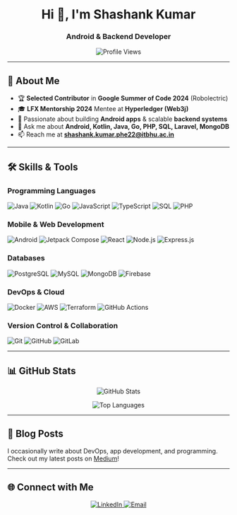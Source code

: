 <h1 align="center">Hi 👋, I'm Shashank Kumar</h1>
<h3 align="center">Android & Backend Developer</h3>

<p align="center">
  <img src="https://komarev.com/ghpvc/?username=shashankiitbhu&label=Profile%20views&color=0e75b6&style=flat" alt="Profile Views" />
</p>

---

## 🚀 **About Me**
- 🏆 **Selected Contributor** in **Google Summer of Code 2024** (Robolectric)  
- 🎓 **LFX Mentorship 2024** Mentee at **Hyperledger (Web3j)**
- 📱 Passionate about building **Android apps** & scalable **backend systems**
- 💬 Ask me about **Android, Kotlin, Java, Go, PHP, SQL, Laravel, MongoDB**
- 📫 Reach me at **shashank.kumar.phe22@itbhu.ac.in**

---

## 🛠️ **Skills & Tools**

### **Programming Languages**
![Java](https://img.shields.io/badge/Java-%23ED8B00.svg?style=for-the-badge&logo=java&logoColor=white)
![Kotlin](https://img.shields.io/badge/Kotlin-%230095D5.svg?style=for-the-badge&logo=kotlin&logoColor=white)
![Go](https://img.shields.io/badge/Go-%2300ADD8.svg?style=for-the-badge&logo=go&logoColor=white)
![JavaScript](https://img.shields.io/badge/JavaScript-%23F7DF1E.svg?style=for-the-badge&logo=javascript&logoColor=black)
![TypeScript](https://img.shields.io/badge/TypeScript-%233178C6.svg?style=for-the-badge&logo=typescript&logoColor=white)
![SQL](https://img.shields.io/badge/SQL-%23007ACC.svg?style=for-the-badge&logo=sqlite&logoColor=white)
![PHP](https://img.shields.io/badge/PHP-%23777BB4.svg?style=for-the-badge&logo=php&logoColor=white)

### **Mobile & Web Development**
![Android](https://img.shields.io/badge/Android-%233DDC84.svg?style=for-the-badge&logo=android&logoColor=black)
![Jetpack Compose](https://img.shields.io/badge/Jetpack%20Compose-%230071C5.svg?style=for-the-badge&logo=jetpackcompose&logoColor=white)
![React](https://img.shields.io/badge/React-%2361DAFB.svg?style=for-the-badge&logo=react&logoColor=black)
![Node.js](https://img.shields.io/badge/Node.js-%23339933.svg?style=for-the-badge&logo=node.js&logoColor=white)
![Express.js](https://img.shields.io/badge/Express.js-%23000000.svg?style=for-the-badge&logo=express&logoColor=white)

### **Databases**
![PostgreSQL](https://img.shields.io/badge/PostgreSQL-%234169E1.svg?style=for-the-badge&logo=postgresql&logoColor=white)
![MySQL](https://img.shields.io/badge/MySQL-%234479A1.svg?style=for-the-badge&logo=mysql&logoColor=white)
![MongoDB](https://img.shields.io/badge/MongoDB-%2347A248.svg?style=for-the-badge&logo=mongodb&logoColor=white)
![Firebase](https://img.shields.io/badge/Firebase-%23FFCA28.svg?style=for-the-badge&logo=firebase&logoColor=black)

### **DevOps & Cloud**
![Docker](https://img.shields.io/badge/Docker-%232496ED.svg?style=for-the-badge&logo=docker&logoColor=white)
![AWS](https://img.shields.io/badge/AWS-%23232F3E.svg?style=for-the-badge&logo=amazon-aws&logoColor=white)
![Terraform](https://img.shields.io/badge/Terraform-%235835CC.svg?style=for-the-badge&logo=terraform&logoColor=white)
![GitHub Actions](https://img.shields.io/badge/GitHub%20Actions-%232088FF.svg?style=for-the-badge&logo=githubactions&logoColor=white)

### **Version Control & Collaboration**
![Git](https://img.shields.io/badge/Git-%23F05032.svg?style=for-the-badge&logo=git&logoColor=white)
![GitHub](https://img.shields.io/badge/GitHub-%23181717.svg?style=for-the-badge&logo=github&logoColor=white)
![GitLab](https://img.shields.io/badge/GitLab-%23FC6D26.svg?style=for-the-badge&logo=gitlab&logoColor=white)

---

## 📊 **GitHub Stats**

<p align="center">
  <img src="https://github-readme-stats.vercel.app/api?username=shashankiitbhu&show_icons=true&theme=radical" alt="GitHub Stats" />
</p>

<p align="center">
  <img src="https://github-readme-stats.vercel.app/api/top-langs/?username=shashankiitbhu&layout=compact&theme=radical" alt="Top Languages" />
</p>

---

## 📝 **Blog Posts**

I occasionally write about DevOps, app development, and programming. Check out my latest posts on [Medium](https://medium.com/@shashankkumar45556)!

---

## 🌐 **Connect with Me**
<p align="center">
  <a href="https://www.linkedin.com/in/shashank-k-606" target="_blank">
    <img src="https://img.shields.io/badge/LinkedIn-%230077B5.svg?style=for-the-badge&logo=linkedin&logoColor=white" alt="LinkedIn"/>
  </a>
  <a href="mailto:shashank.kumar.phe22@itbhu.ac.in">
    <img src="https://img.shields.io/badge/Email-D14836?style=for-the-badge&logo=gmail&logoColor=white" alt="Email"/>
  </a>
</p>
